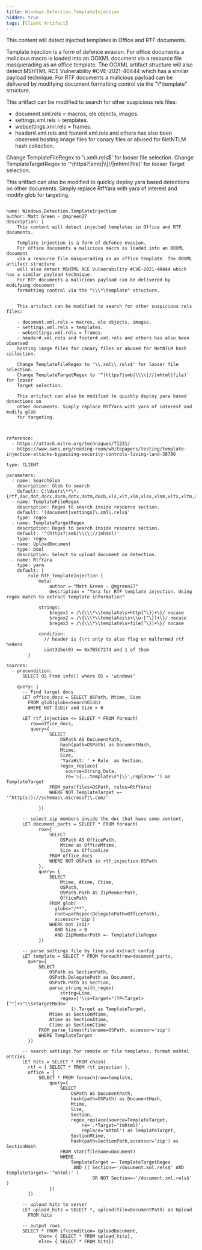 ```yaml
---
title: Windows.Detection.TemplateInjection
hidden: true
tags: [Client Artifact]
---
```


This content will detect injected templates in Office and RTF documents.

Template injection is a form of defence evasion.
For office documents a malicious macro is loaded into an OOXML document
via a resource file masquerading as an office template. The OOXML artifact structure
will also detect MSHTML RCE Vulnerability #CVE-2021-40444 which has a similar payload technique.
For RTF documents a malicious payload can be delivered by modifying document
formatting control via the "\\\*\template" structure.


This artifact can be modified to search for other suspicious rels files:

- document.xml.rels = macros, ole objects, images.
- settings.xml.rels = templates.
- websettings.xml.rels = frames.
- header#.xml.rels and footer#.xml.rels and others has also been observed
hosting image files for canary files or abused for NetNTLM hash collection.

Change TemplateFileRegex to '\\.xml\\.rels$' for looser file selection.
Change TemplateTargetRegex to '^(https?|smb|\\\\|//|mhtml|file)' for looser
Target selection.

This artifact can also be modified to quickly deploy yara based detections on
other documents. Simply replace RtfYara with yara of interest and modify glob
for targeting.


<pre><code class="language-yaml">
name: Windows.Detection.TemplateInjection
author: Matt Green - @mgreen27
description: |
    This content will detect injected templates in Office and RTF documents.

    Template injection is a form of defence evasion.
    For office documents a malicious macro is loaded into an OOXML document
    via a resource file masquerading as an office template. The OOXML artifact structure
    will also detect MSHTML RCE Vulnerability #CVE-2021-40444 which has a similar payload technique.
    For RTF documents a malicious payload can be delivered by modifying document
    formatting control via the &quot;\\\*\template&quot; structure.


    This artifact can be modified to search for other suspicious rels files:

    - document.xml.rels = macros, ole objects, images.
    - settings.xml.rels = templates.
    - websettings.xml.rels = frames.
    - header#.xml.rels and footer#.xml.rels and others has also been observed
    hosting image files for canary files or abused for NetNTLM hash collection.

    Change TemplateFileRegex to &#x27;\\.xml\\.rels$&#x27; for looser file selection.
    Change TemplateTargetRegex to &#x27;^(https?|smb|\\\\|//|mhtml|file)&#x27; for looser
    Target selection.

    This artifact can also be modified to quickly deploy yara based detections on
    other documents. Simply replace RtfYara with yara of interest and modify glob
    for targeting.



reference:
  - https://attack.mitre.org/techniques/T1221/
  - https://www.sans.org/reading-room/whitepapers/testing/template-injection-attacks-bypassing-security-controls-living-land-38780

type: CLIENT

parameters:
  - name: SearchGlob
    description: Glob to search
    default: C:\Users\**\*.{rtf,doc,dot,docx,docm,dotx,dotm,docb,xls,xlt,xlm,xlsx,xlsm,xltx,xltm,xlsb,ppt,pptx,pptm,potx,potm}
  - name: TemplateFileRegex
    description: Regex to search inside resource section.
    default: &#x27;(document|settings)\.xml\.rels$&#x27;
    type: regex
  - name: TemplateTargetRegex
    description: Regex to search inside resource section.
    default: &#x27;^(https?|smb|\\\\|//|mhtml)&#x27;
    type: regex
  - name: UploadDocument
    type: bool
    description: Select to upload document on detection.
  - name: RtfYara
    type: yara
    default: |
        rule RTF_TemplateInjection {
            meta:
                author = &quot;Matt Green - @mgreen27&quot;
                description = &quot;Yara for RTF template injection. Using regex match to extract template information&quot;

            strings:
                $regex1 = /\{\\\*\\template\s+http[^\}]+\}/ nocase
                $regex2 = /\{\\\*\\templates\s+\\u-[^\}]+\}/ nocase
                $regex3 = /\{\\\*\\template\s+file[^\}]+\}/ nocase

            condition:
              // header is {\rt only to also flag on malformed rtf heders
              uint32be(0) == 0x7B5C7274 and 1 of them
        }

sources:
  - precondition:
      SELECT OS From info() where OS = &#x27;windows&#x27;

    query: |
      -- Find target docs
      LET office_docs = SELECT OSPath, Mtime, Size
        FROM glob(globs=SearchGlob)
        WHERE NOT IsDir and Size &gt; 0

      LET rtf_injection &lt;= SELECT * FROM foreach(
         row=office_docs,
         query={
                SELECT
                    OSPath AS DocumentPath,
                    hash(path=OSPath) as DocumentHash,
                    Mtime,
                    Size,
                    &#x27;YaraHit: &#x27; + Rule  as Section,
                    regex_replace(
                      source=String.Data,
                      re=&#x27;\{...template\s*|\}&#x27;,replace=&#x27;&#x27;) as TemplateTarget
                FROM yara(files=OSPath, rules=RtfYara)
                WHERE NOT TemplateTarget =~ &#x27;^http(s|)://schemas\.microsoft\.com/&#x27;

            })

      -- select zip members inside the doc that have some content.
      LET document_parts = SELECT * FROM foreach(
            row={
                SELECT
                    OSPath AS OfficePath,
                    Mtime as OfficeMtime,
                    Size as OfficeSize
                FROM office_docs
                WHERE NOT OSPath in rtf_injection.OSPath
            },
            query= {
                SELECT
                    Mtime, Atime, Ctime,
                    OSPath,
                    OSPath.Path AS ZipMemberPath,
                    OfficePath
                FROM glob(
                  globs=&quot;/**&quot;,
                  root=pathspec(DelegatePath=OfficePath),
                  accessor=&#x27;zip&#x27;)
                WHERE not IsDir
                  AND Size &gt; 0
                  AND ZipMemberPath =~ TemplateFileRegex
            })

      -- parse settings file by line and extract config
      LET template = SELECT * FROM foreach(row=document_parts,
        query={
            SELECT
                OSPath as SectionPath,
                OSPath.DelegatePath as Document,
                OSPath.Path as Section,
                parse_string_with_regex(
                    string=Line,
                    regex=[&#x27;\\s+Target=&quot;(?P&lt;Target&gt;[^&quot;]+)&quot;\\s+TargetMode=&#x27;
                        ]).Target as TemplateTarget,
                Mtime as SectionMtime,
                Atime as SectionAtime,
                Ctime as SectionCtime
            FROM parse_lines(filename=OSPath, accessor=&#x27;zip&#x27;)
            WHERE TemplateTarget
        })

      -- search settings for remote or file templates, format mshtml entries
      LET hits = SELECT * FROM chain(
        rtf = { SELECT * FROM rtf_injection },
        office = {
            SELECT * FROM foreach(row=template,
                query={
                    SELECT
                        OSPath AS DocumentPath,
                        hash(path=OSPath) as DocumentHash,
                        Mtime,
                        Size,
                        Section,
                        regex_replace(source=TemplateTarget,
                            re=&#x27;.*Target=&quot;(mhtml)&#x27;,
                            replace=&#x27;mhtml&#x27;) as TemplateTarget,
                        SectionMtime,
                        hash(path=SectionPath,accessor=&#x27;zip&#x27;) as SectionHash
                    FROM stat(filename=Document)
                    WHERE
                        TemplateTarget =~ TemplateTargetRegex
                         AND (( Section=~&#x27;/document.xml.rels$&#x27; AND TemplateTarget=~&#x27;^mhtml:&#x27; )
                                OR NOT Section=~&#x27;/document.xml.rels$&#x27; )
                })
        })

      -- upload hits to server
      LET upload_hits = SELECT *, upload(file=DocumentPath) as Upload
        FROM hits

      -- output rows
      SELECT * FROM if(condition= UploadDocument,
            then= { SELECT * FROM upload_hits},
            else= { SELECT * FROM hits})

</code></pre>


